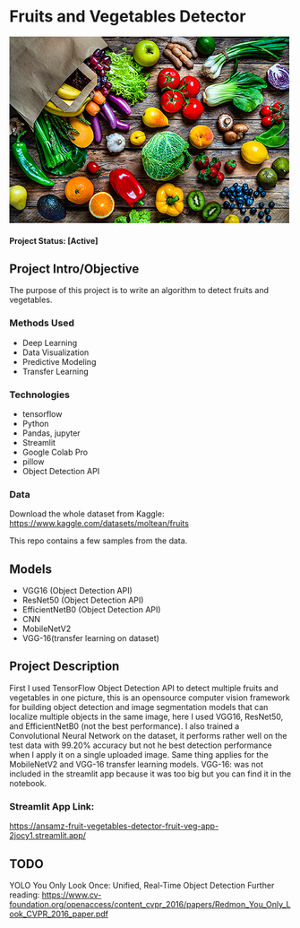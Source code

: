 # Fruits and Vegetables Detector


![alternative text](./app_styling/f_g.jpg)


#### Project Status: [Active] 

## Project Intro/Objective
The purpose of this project is to write an algorithm to detect fruits and vegetables.

### Methods Used
* Deep Learning
* Data Visualization
* Predictive Modeling
* Transfer Learning

### Technologies
* tensorflow
* Python
* Pandas, jupyter
* Streamlit
* Google Colab Pro
* pillow
* Object Detection API

### Data
Download the whole dataset from Kaggle: https://www.kaggle.com/datasets/moltean/fruits

This repo contains a few  samples from the data.

## Models
* VGG16 (Object Detection API)
* ResNet50 (Object Detection API)
* EfficientNetB0 (Object Detection API)
* CNN
* MobileNetV2
* VGG-16(transfer learning on dataset)

## Project Description
First I used TensorFlow Object Detection API to detect multiple fruits and vegetables in one picture, this is an opensource computer vision framework for building object detection and image segmentation models that can localize multiple objects in the same image, here I used VGG16, ResNet50, and EfficientNetB0 (not the best performance).
I also trained a Convolutional Neural Network on the dataset, it performs rather well on the test data with 99.20% accuracy but not he best detection performance when I apply it on a single uploaded image. Same thing applies for the MobileNetV2 and VGG-16 transfer learning models.
VGG-16: was not included in the streamlit app because it was too big but you can find it in the notebook.


### Streamlit App Link:
https://ansamz-fruit-vegetables-detector-fruit-veg-app-2jocy1.streamlit.app/

## TODO
YOLO
You Only Look Once:
Unified, Real-Time Object Detection
Further reading: 
https://www.cv-foundation.org/openaccess/content_cvpr_2016/papers/Redmon_You_Only_Look_CVPR_2016_paper.pdf